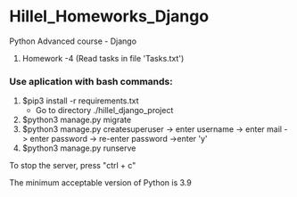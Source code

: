 # Hillel_Homeworks_Django
Python Advanced course - Django

1. Homework -4 
(Read tasks in file 'Tasks.txt')

### Use aplication with bash commands:

1. $pip3 install -r requirements.txt
   - Go to directory ./hillel_django_project
2. $python3 manage.py migrate
3. $python3 manage.py createsuperuser -> enter username -> enter mail -> enter password -> re-enter password ->enter 'y'
4. $python3 manage.py runserve

To stop the server, press "ctrl + c"

The minimum acceptable version of Python is 3.9
